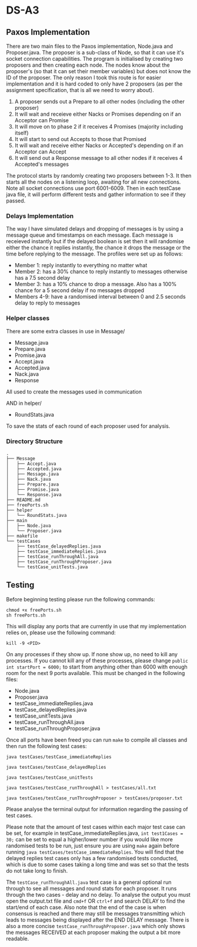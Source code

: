 # DS-A3

## Paxos Implementation
There are two main files to the Paxos implementation, Node.java and Proposer.java. The proposer is a sub-class of Node, so that it can use it's socket connection capabilities. The program is initialised by creating two proposers and then creating each node. The nodes know about the proposer's (so that it can set their member variables) but does not know the ID of the proposer. The only reason I took this route is for easier implementation and it is hard coded to only have 2 proposers (as per the assignment specification, that is all we need to worry about). 

1. A proposer sends out a Prepare to all other nodes (including the other proposer)
2. It will wait and receieve either Nacks or Promises depending on if an Acceptor can Promise
3. It will move on to phase 2 if it receives 4 Promises (majority including itself)
4. It will start to send out Accepts to those that Promised
5. It will wait and receive either Nacks or Accepted's depending on if an Acceptor can Accept
6. It will send out a Response message to all other nodes if it receives 4 Accepted's messages

The protocol starts by randomly creating two proposers between 1-3. It then starts all the nodes on a listening loop, awaiting for all new connections. Note all socket connections use port 6001-6009. Then in each testCase java file, it will perform different tests and gather information to see if they passed.

### Delays Implementation

The way I have simulated delays and dropping of messages is by using a message queue and timestamps on each message. Each message is receieved instantly but if the delayed boolean is set then it will randomise either the chance it replies instantly, the chance it drops the message or the time before replying to the message. The profiles were set up as follows:

- Member 1: reply instantly to everything no matter what
- Member 2: has a 30% chance to reply instantly to messages otherwise has a 7.5 second delay
- Member 3: has a 10% chance to drop a message. Also has a 100% chance for a 5 second delay if no messages dropped
- Members 4-9: have a randomised interval between 0 and 2.5 seconds delay to reply to messages

### Helper classes

There are some extra classes in use in Message/

- Message.java
- Prepare.java
- Promise.java
- Accept.java
- Accepted.java
- Nack.java
- Response

All used to create the messages used in communication

AND in helper/

- RoundStats.java

To save the stats of each round of each proposer used for analysis.

### Directory Structure

```
.
├── Message
│   ├── Accept.java
│   ├── Accepted.java
│   ├── Message.java
│   ├── Nack.java
│   ├── Prepare.java
│   ├── Promise.java
│   └── Response.java
├── README.md
├── freePorts.sh
├── helper
│   └── RoundStats.java
├── main
│   ├── Node.java
│   └── Proposer.java
├── makefile
└── testCases
    ├── testCase_delayedReplies.java
    ├── testCase_immediateReplies.java
    ├── testCase_runThroughAll.java
    ├── testCase_runThroughProposer.java
    └── testCase_unitTests.java
```

## Testing

Before beginning testing please run the following commands:

```
chmod +x freePorts.sh
sh freePorts.sh
```

This will display any ports that are currently in use that my implementation relies on, please use the following command:

```
kill -9 <PID>
```

On any processes if they show up. If none show up, no need to kill any processes. If you cannot kill any of these processes, please change `public int startPort = 6000;` to start from anything other than 6000 with enough room for the next 9 ports available. This must be changed in the following files:

- Node.java
- Proposer.java
- testCase_immediateReplies.java
- testCase_delayedReplies.java
- testCase_unitTests.java
- testCase_runThroughAll.java
- testCase_runThroughProposer.java

Once all ports have been freed you can run `make` to compile all classes and then run the following test cases:

```
java testCases/testCase_immediateReplies
```

```
java testCases/testCase_delayedReplies
```

```
java testCases/testCase_unitTests
```

```
java testCases/testCase_runThroughAll > testCases/all.txt
```

```
java testCases/testCase_runThroughProposer > testCases/proposer.txt
```

Please analyse the terminal output for information regarding the passing of test cases.

Please note that the amount of test cases within each major test case can be set, for example in testCase_immediateReplies.java, `int test1Cases = 30;` can be set to equal a higher/lower number if you would like more randomised tests to be run, just ensure you are using `make` again before running `java testCases/testCase_immediateReplies`. You will find that the delayed replies test cases only has a few randomised tests conducted, which is due to some cases taking a long time and was set so that the tests do not take long to finish. 

The `testCase_runThroughAll.java` test case is a general optional run through to see all messages and round stats for each proposer. It runs through the two cases - delay and no delay. To analyse the output you must open the output.txt file and `cmd+f` OR `ctrl+f` and search DELAY to find the start/end of each case. Also note that the end of the case is when consensus is reached and there may still be messages transmitting which leads to messages being displayed after the END DELAY message. There is also a more concise `testCase_runThroughProposer.java` which only shows the messages RECEIVED at each proposer making the output a bit more readable.